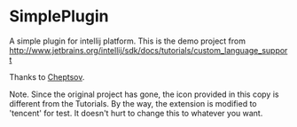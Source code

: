 # SimplePlugin
A simple plugin for intellij platform. This is the demo project from  http://www.jetbrains.org/intellij/sdk/docs/tutorials/custom_language_support 


Thanks to [Cheptsov](https://github.com/cheptsov).


Note. Since the original project has gone, the icon provided in this copy is different from the Tutorials. By the way, the extension is modified to 'tencent' for test. It doesn't hurt to change this to whatever you want.
